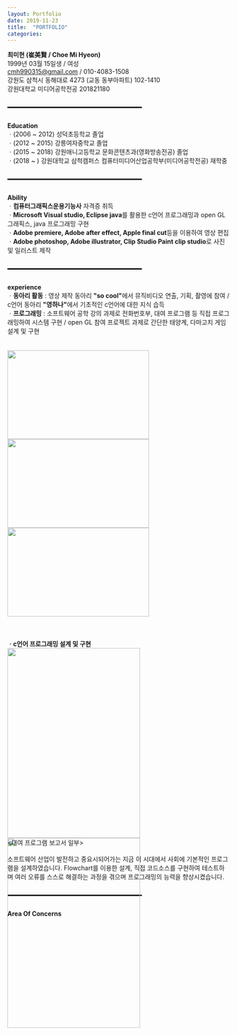 ```yaml
---
layout: Portfolio
date: 2019-11-23
title:  "PORTFOLIO"
categories: 
---
```


<b>최미현 (崔美賢 / Choe Mi Hyeon)</b>
<br>1999년 03월 15일생 / 여성
<br>cmh990315@gmail.com / 010-4083-1508
<br>강원도 삼척시 동해대로 4273 (교동 동부아파트) 102-1410
<br>강원대학교 미디어공학전공 201821180
<br>
<br>
<hr align="left" style="border: solid 1.5px black; width: 60%;">
<br><b>Education</b>
<br>ㆍ(2006 ~ 2012) 성덕초등학교 졸업
<br>ㆍ(2012 ~ 2015) 강릉여자중학교 졸업
<br>ㆍ(2015 ~ 2018) 강원애니고등학교 문화콘텐츠과(영화방송전공) 졸업
<br>ㆍ(2018 ~     ) 강원대학교 삼척캠퍼스 컴퓨터미디어산업공학부(미디어공학전공) 재학중
<br>
<br>
<hr align="left" style="border: solid 1.5px black; width: 60%;">
<br><b>Ability</b>
<br>ㆍ<b>컴퓨터그래픽스운용기능사</b> 자격증 취득
<br>ㆍ<b>Microsoft Visual studio, Eclipse java</b>를 활용한 c언어 프로그래밍과 open GL 그래픽스, java 프로그래밍 구현
<br>ㆍ<b>Adobe premiere, Adobe after effect, Apple final cut</b>등을 이용하여 영상 편집
<br>ㆍ<b>Adobe photoshop, Adobe illustrator, Clip Studio Paint clip studio</b>로 사진 및 일러스트 제작
<br>
<br>
<hr align="left" style="border: solid 1.5px black; width: 60%;">
<br><b>experience</b>
<br>ㆍ<b>동아리 활동</b> : 영상 제작 동아리 <b>"so cool"</b>에서 뮤직비디오 연출, 기획, 촬영에 참여 / c언어 동아리 <b>"영하나"</b>에서 기초적인 c언어에 대한 지식 습득
<br>ㆍ<b>프로그래밍</b> : 소프트웨어 공학 강의 과제로 전화번호부, 대여 프로그램 등 직접 프로그래밍하여 시스템 구현 / open GL 참여 프로젝트 과제로 간단한 태양계, 다마고치 게임 설계 및 구현
<br><br>
<br><img src="https://ifh.cc/g/pNnEx.png" height="200" width="320"><img src="https://ifh.cc/g/8AKRz.png" height="200" width="320"><img src="https://ifh.cc/g/8VIyP.png" height="200" width="320">
<br><br><br>
<br><b>ㆍc언어 프로그래밍 설계 및 구현</b>
<div style="with:600px;height:428px;float:left;"><img src="https://ifh.cc/g/kq9Ld.png" height="428" width="300"><img src="https://ifh.cc/g/PJvho.jpg" height="428" width="300"></div>
<br>&#60;대여 프로그램 보고서 일부&#62;
<br>
<br>
소프트웨어 산업이 발전하고 중요시되어가는 지금 이 시대에서 사회에 기본적인 프로그램을 설계하였습니다. Flowchart를 이용한 설계, 직접 코드소스를 구현하여 테스트하며 여러 오류를 스스로 해결하는 과정을 겪으며 프로그래밍의 능력을 향상시켰습니다.
<br>
<br>
<hr align="left" style="border: solid 1.5px black; width: 60%;">
<br><b>Area Of Concerns</b>
<br>
